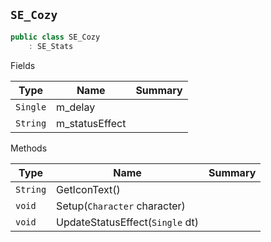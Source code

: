 ## `SE_Cozy`

```csharp
public class SE_Cozy
    : SE_Stats

```

Fields

| Type | Name | Summary | 
| --- | --- | --- | 
| `Single` | m_delay |  | 
| `String` | m_statusEffect |  | 


Methods

| Type | Name | Summary | 
| --- | --- | --- | 
| `String` | GetIconText() |  | 
| `void` | Setup(`Character` character) |  | 
| `void` | UpdateStatusEffect(`Single` dt) |  | 


